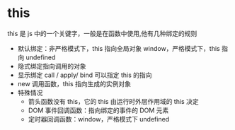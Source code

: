 # this

this 是 js 中的一个关键字，一般是在函数中使用,他有几种绑定的规则

- 默认绑定：非严格模式下，this 指向全局对象 window，严格模式下，this 指向 undefined
- 隐式绑定指向调用的对象
- 显示绑定 call / apply/ bind 可以指定 this 的指向
- new 调用函数，this 指向生成的实例对象
- 特殊情况
  - 箭头函数没有 this，它的 this 由运行时外层作用域的 this 决定
  - DOM 事件回调函数：指向绑定的事件的 DOM 元素
  - 定时器回调函数：window，严格模式下 undefined
